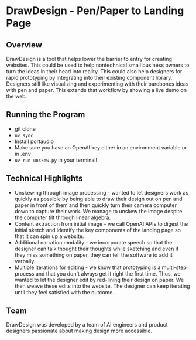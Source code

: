 # DrawDesign - Pen/Paper to Landing Page

## Overview

DrawDesign is a tool that helps lower the barrier to entry for creating websites. This could be used to help nontechnical small business owners to turn the ideas in their head into reality. This could also help designers for rapid prototyping by integrating into their existing component library. Designers still like visualizing and experimenting with their barebones ideas with pen and paper. This extends that workflow by showing a live demo on the web.

## Running the Program

- git clone
- `uv sync`
- Install portaudio
- Make sure you have an OpenAI key either in an environment variable or in .env
- `uv run unskew.py` in your terminal!

## Technical Highlights

- Unskewing through image processing - wanted to let designers work as quickly as possible by being able to draw their design out on pen and paper in front of them and then quickly turn their camera computer down to capture their work. We manage to unskew the image despite the computer tilt through linear algebra.
- Content extraction from initial image - we call OpenAI APIs to digest the initial sketch and identify the key components of the landing page so that it can spin up a website.
- Additional narration modality - we incorporate speech so that the designer can talk thought their thoughts while sketching and even if they miss something on paper, they can tell the software to add it verbally.
- Multiple iterations for editing - we know that prototyping is a multi-step process and that you don't always get it right the first time. Thus, we wanted to let the designer edit by red-lining their design on paper. We then weave these edits into the website. The designer can keep iterating until they feel satisfied with the outcome.

## Team

DrawDesign was developed by a team of AI engineers and product designers passionate about making design more accessible.

